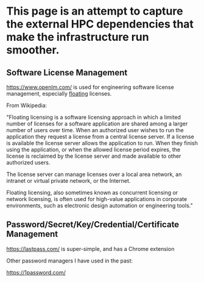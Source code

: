 # This page is an attempt to capture the external HPC dependencies that make the infrastructure run smoother.

## Software License Management

https://www.openlm.com/ is used for engineering software license management, especially [floating](https://en.wikipedia.org/wiki/Floating_licensing) licenses.

From Wikipedia:

"Floating licensing is a software licensing approach in which a limited number of licenses for a software application are shared among a larger number of users over time. When an authorized user wishes to run the application they request a license from a central license server. If a license is available the license server allows the application to run. When they finish using the application, or when the allowed license period expires, the license is reclaimed by the license server and made available to other authorized users.

The license server can manage licenses over a local area network, an intranet or virtual private network, or the Internet.

Floating licensing, also sometimes known as concurrent licensing or network licensing, is often used for high-value applications in corporate environments, such as electronic design automation or engineering tools."

## Password/Secret/Key/Credential/Certificate Management

https://lastpass.com/ is super-simple, and has a Chrome extension

Other password managers I have used in the past:

https://1password.com/

